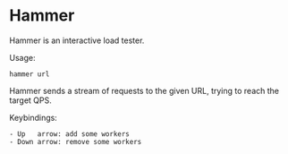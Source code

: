 Hammer
======

Hammer is an interactive load tester.

Usage:

	hammer url

Hammer sends a stream of requests to the given URL, trying to reach the target
QPS.

Keybindings:

	- Up   arrow: add some workers
	- Down arrow: remove some workers
